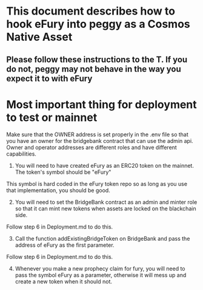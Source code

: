 # This document describes how to hook eFury into peggy as a Cosmos Native Asset

## Please follow these instructions to the T. If you do not, peggy may not behave in the way you expect it to with eFury

# Most important thing for deployment to test or mainnet

Make sure that the OWNER address is set properly in the .env file so that you have an owner for the bridgebank contract that can use the admin api. Owner and operator addresses are different roles and have different capabilities.

1. You will need to have created eFury as an ERC20 token on the mainnet. The token's symbol should be "eFury"

This symbol is hard coded in the eFury token repo so as long as you use that implementation, you should be good.

2. You will need to set the BridgeBank contract as an admin and minter role so that it can mint new tokens when assets are locked on the blackchain side.

Follow step 6 in Deployment.md to do this.

3. Call the function addExistingBridgeToken on BridgeBank and pass the address of eFury as the first parameter.

Follow step 6 in Deployment.md to do this.

4. Whenever you make a new prophecy claim for fury, you will need to pass the symbol eFury as a parameter, otherwise it will mess up and create a new token when it should not.